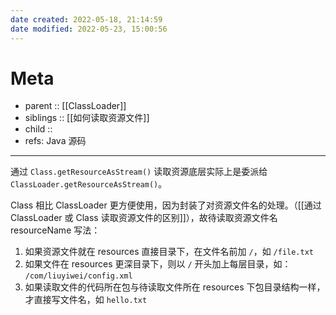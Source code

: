 ```yaml
---
date created: 2022-05-18, 21:14:59
date modified: 2022-05-23, 15:00:56
---
```


# Meta

- parent :: [[ClassLoader]]
- siblings :: [[如何读取资源文件]]
- child ::
- refs: Java 源码

---
通过 `Class.getResourceAsStream()` 读取资源底层实际上是委派给 `ClassLoader.getResourceAsStream()`。

Class 相比 ClassLoader 更方便使用，因为封装了对资源文件名的处理。（[[通过 ClassLoader 或 Class 读取资源文件的区别]]），故待读取资源文件名 resourceName 写法：

1. 如果资源文件就在 resources 直接目录下，在文件名前加 `/`，如 `/file.txt`
2. 如果文件在 resources 更深目录下，则以 `/` 开头加上每层目录，如： `/com/liuyiwei/config.xml`
3. 如果读取文件的代码所在包与待读取文件所在 resources 下包目录结构一样，才直接写文件名，如 `hello.txt`
